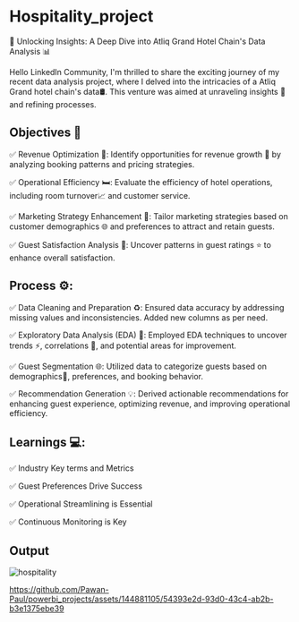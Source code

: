 # Hospitality_project
🏨 Unlocking Insights: A Deep Dive into Atliq Grand Hotel Chain's Data Analysis 📊

Hello LinkedIn Community,
I'm thrilled to share the exciting journey of my recent data analysis project, where I delved into the intricacies of a Atliq Grand hotel chain's data🛢. This venture was aimed at unraveling insights 👀 and refining processes.

## Objectives 🎯

✅ Revenue Optimization 📶: Identify opportunities for revenue growth 🚀 by analyzing booking patterns and pricing strategies.

✅ Operational Efficiency 🛏️: Evaluate the efficiency of hotel operations, including room turnover📈 and customer service.

✅ Marketing Strategy Enhancement 📢: Tailor marketing strategies based on customer demographics 🌐 and preferences to attract and retain guests.

✅ Guest Satisfaction Analysis 👥: Uncover patterns in guest ratings ⭐ to enhance overall satisfaction.

## Process ⚙️:

✅ Data Cleaning and Preparation ♻️: Ensured data accuracy by addressing missing values and inconsistencies. Added new columns as per need.

✅ Exploratory Data Analysis (EDA) 🔎: Employed EDA techniques to uncover trends ⚡, correlations 🔗, and potential areas for improvement.

✅ Guest Segmentation 🌐: Utilized data to categorize guests based on demographics📍, preferences, and booking behavior.

✅ Recommendation Generation 💡: Derived actionable recommendations for enhancing guest experience, optimizing revenue, and improving operational efficiency.

## Learnings 💻:

✅ Industry Key terms and Metrics

✅ Guest Preferences Drive Success

✅ Operational Streamlining is Essential

✅ Continuous Monitoring is Key

## Output

![hospitality](https://github.com/Pawan-Paul/powerbi_projects/assets/144881105/b81dddaa-12ec-430c-9941-c60e6c36ee7c)

https://github.com/Pawan-Paul/powerbi_projects/assets/144881105/54393e2d-93d0-43c4-ab2b-b3e1375ebe39


